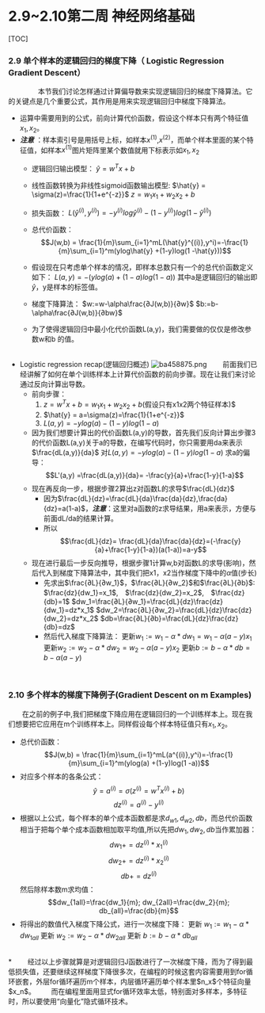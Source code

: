 
# 2.9~2.10第二周 神经网络基础
[TOC]

### 2.9 单个样本的逻辑回归的梯度下降（ Logistic Regression Gradient Descent）
　　
&emsp;　本节我们讨论怎样通过计算偏导数来实现逻辑回归的梯度下降算法。它的关键点是几个重要公式，其作用是用来实现逻辑回归中梯度下降算法。

* 运算中需要用到的公式，前向计算代价函数，假设这个样本只有两个特征值$x_1,x_2$。
* ***注意*** ：样本索引号是用括号上标，如样本$x^{(1)}$,$x^{(2)}$，而单个样本里面的某个特征值，如样本$x^{(1)}$图片矩阵里某个数值就用下标表示如$x_1,x_2$
	* 逻辑回归输出模型：
		 $\hat{y} = w^Tx + b$
		 
	* 线性函数转换为非线性sigmoid函数输出模型:
		$\hat{y} = \sigma(z)=\frac{1}{1+e^{-z}}$
		$z =  w_1x_1+w_2x_2+b$
	* 损失函数：
		$L(\hat{y}^{(i)},y^{(i)}) = -y^{(i)}log\hat{y}^{(i)} - (1-y^{(i)})log(1 -\hat{y}^{(i)})$ 
	* 总代价函数：
		$$J(w,b) = \frac{1}{m}\sum_{i=1}^mL(\hat{y}^{(i)},y^i)=-\frac{1}{m}\sum_{i=1}^m(ylog\hat{y} +(1-y)log(1 -\hat{y}))$$
	* 假设现在只考虑单个样本的情况，即样本总数只有一个的总代价函数定义如下：
	$L(a,y)=-(ylog(a)+(1-a)log(1-a))$
	其中a是逻辑回归的输出即$\hat{y}$，y是样本的标签值。
	* 梯度下降算法：
	$w:=w-\alpha\frac{∂J(w,b)}{∂w}$
	$b:=b-\alpha\frac{∂J(w,b)}{∂bw}$
	* 为了使得逻辑回归中最小化代价函数L(a,y)，我们需要做的仅仅是修改参数w和b 的值。
	<br>
* Logistic regression recap(逻辑回归概述)
![ba458875.png](:storage\75bf1d0b-496f-4654-a43b-4df861a8f65a\631df727.png)
&emsp;　前面我们已经讲解了如何在单个训练样本上计算代价函数的前向步骤。现在让我们来讨论通过反向计算出导数。
	* 前向步骤：
		1. $z = w^Tx + b = w_1x_1+w_2x_2+b$(假设只有x1x2两个特征样本)$
		2. $\hat{y} = a=\sigma(z)=\frac{1}{1+e^{-z}}$
		3. $L(a,y) = -ylog(a) - (1-y)log(1 -a)$
	* 因为我们想要计算出的代价函数L(a,y)的导数，首先我们反向计算出步骤3的代价函数L(a,y)关于a的导数，在编写代码时，你只需要用da来表示$\frac{dL(a,y)}{da}$
	对$L(a,y) = -ylog(a) - (1-y)log(1 -a)$ 求a的偏导：
	$$L'(a,y) =\frac{dL(a,y)}{da}= -\frac{y}{a}+\frac{1-y}{1-a}$$
	* 现在再反向一步，根据步骤2算出z对函数L的求导$\frac{dL}{dz}$
		* 因为$\frac{dL}{dz}=\frac{dL}{da}\frac{da}{dz},\frac{da}{dz}=a(1-a)$，***注意***：这里对a函数的z求导结果，用a来表示，方便与前面dL/da的结果计算。
		* 所以
		$$\frac{dL}{dz}= \frac{dL}{da}\frac{da}{dz}=(-\frac{y}{a}+\frac{1-y}{1-a})(a(1-a))=a-y$$
	* 现在进行最后一步反向推导，根据步骤1计算w,b对函数L的求导(影响)，然后代入到梯度下降算法中，其中我们把x1，x2当作梯度下降中的$\alpha$值(步长)
		* 先求出$\frac{∂L}{∂w_1}$，$\frac{∂L}{∂w_2}$和$\frac{∂L}{∂b}$:
			$\frac{dz}{dw_1}=x_1$,　$\frac{dz}{dw_2}=x_2$,　$\frac{dz}{db}=1$
			$dw_1=\frac{∂L}{∂w_1}=\frac{dL}{dz}\frac{dz}{dw_1}=dz*x_1$
			$dw_2=\frac{∂L}{∂w_2}=\frac{dL}{dz}\frac{dz}{dw_2}=dz*x_2$
			$db=\frac{∂L}{∂b}=\frac{dL}{dz}\frac{dz}{db}=dz$
		* 然后代入梯度下降算法：
			更新$w_1:=w_1-\alpha *dw_1=w_1-\alpha(a-y)x_1$
			更新$w_2:=w_2-\alpha *dw_2=w_2-\alpha(a-y)x_2$
			更新$b:=b-\alpha *db=b-\alpha(a-y)$
<br>		

### 2.10 多个样本的梯度下降例子(Gradient Descent on m Examples)
&emsp;　在之前的例子中,我们把梯度下降应用在逻辑回归的一个训练样本上。现在我们想要把它应用在m个训练样本上。同样假设每个样本特征值只有$x_1,x_2$。
* 总代价函数：
	$$J(w,b) = \frac{1}{m}\sum_{i=1}^mL(a^{(i)},y^i)=-\frac{1}{m}\sum_{i=1}^m(ylog(a) +(1-y)log(1 -a))$$
* 对应多个样本的各条公式：
	$$\hat{y} =a^{(i)}=\sigma(z^{(i)} = w^Tx^{(i)} + b)$$
	$${dz}^{(i)}=a^{(i)}-y^{(i)}$$
* 根据以上公式，每个样本的单个成本函数都是求$d_{w1},d_{w2},db$，而总代价函数相当于把每个单个成本函数相加取平均值,所以先把$dw_1,dw_2,db$当作累加器：
	$$dw_1 +=dz^{(i)}*x_1^{(i)}$$
	$$dw_2 +=dz^{(i)}*x_2^{(i)}$$
	$$db +=dz^{(i)}$$
	然后除样本数m求均值：
	$$dw_{1all}=\frac{dw_1}{m}; dw_{2all}=\frac{dw_2}{m}; db_{all}=\frac{db}{m}$$
* 将得出的数值代入梯度下降公式，进行一次梯度下降：
	更新 $w_1:=w_1-\alpha *dw_{1all}$
	更新 $w_2:=w_2-\alpha *dw_{2all}$
	更新 $b:=b-\alpha *db_{all}$
<br>
*  &emsp;　经过以上步骤就算是对逻辑回归J函数进行了一次梯度下降，而为了得到最低损失值，还要继续这样梯度下降很多次，在编程的时候这套内容需要用到for循环嵌套，外层for循环遍历m个样本，内层循环遍历单个样本里$n_x$个特征向量$x_n$。
&emsp;　而在编程里面用显式for循环效率太低，特别面对多样本，多特征时，所以要使用“向量化”隐式循环技术。

	
	
<!--stackedit_data:
eyJoaXN0b3J5IjpbLTE5NDcyOTExNThdfQ==
-->